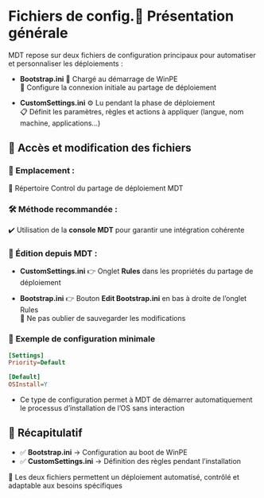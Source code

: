 # Fichiers de config.🧭 **Présentation générale**

MDT repose sur deux fichiers de configuration principaux pour automatiser et personnaliser les déploiements :

- **Bootstrap.ini**
  🔁 Chargé au démarrage de WinPE  
  🧭 Configure la connexion initiale au partage de déploiement

- **CustomSettings.ini**
  ⚙️ Lu pendant la phase de déploiement  
  📋 Définit les paramètres, règles et actions à appliquer (langue, nom machine, applications…)



## 📂 **Accès et modification des fichiers**

### 📁 Emplacement :

📌 Répertoire Control du partage de déploiement MDT

### 🛠️ Méthode recommandée :

✔️ Utilisation de la **console MDT** pour garantir une intégration cohérente

### 📝 Édition depuis MDT :

- **CustomSettings.ini**
  👉 Onglet **Rules** dans les propriétés du partage de déploiement

- **Bootstrap.ini**
  👉 Bouton **Edit Bootstrap.ini** en bas à droite de l’onglet Rules  
  🔔 Ne pas oublier de sauvegarder les modifications

### 🧾 **Exemple de configuration minimale**
```ini
[Settings]  
Priority=Default

[Default]  
OSInstall=Y
```

- Ce type de configuration permet à MDT de démarrer automatiquement le processus d’installation de l’OS sans interaction

## 📌 **Récapitulatif**

- ✅ **Bootstrap.ini** → Configuration au boot de WinPE
- ✅ **CustomSettings.ini** → Définition des règles pendant l’installation

🔧 Les deux fichiers permettent un déploiement automatisé, contrôlé et adaptable aux besoins spécifiques
